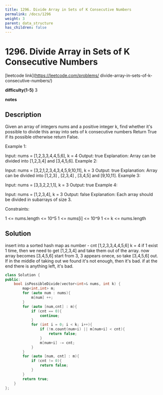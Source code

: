 ```yaml
---
title: 1296. Divide Array in Sets of K Consecutive Numbers
permalink: /docs/1296
weight: 3
parent: data_structure
has_children: false
---
```

# 1296. Divide Array in Sets of K Consecutive Numbers
[leetcode link](https://leetcode.com/problems/
divide-array-in-sets-of-k-consecutive-numbers/)

**difficulty(1-5)** 
3

**notes**   


## Description
Given an array of integers nums and a positive integer k, find whether it's possible to divide this array into sets of k consecutive numbers
Return True if its possible otherwise return False.

 

Example 1:

Input: nums = [1,2,3,3,4,4,5,6], k = 4
Output: true
Explanation: Array can be divided into [1,2,3,4] and [3,4,5,6].
Example 2:

Input: nums = [3,2,1,2,3,4,3,4,5,9,10,11], k = 3
Output: true
Explanation: Array can be divided into [1,2,3] , [2,3,4] , [3,4,5] and [9,10,11].
Example 3:

Input: nums = [3,3,2,2,1,1], k = 3
Output: true
Example 4:

Input: nums = [1,2,3,4], k = 3
Output: false
Explanation: Each array should be divided in subarrays of size 3.
 

Constraints:

1 <= nums.length <= 10^5
1 <= nums[i] <= 10^9
1 <= k <= nums.length


## Solution
insert into a sorted hash map as number - cnt
[1,2,3,3,4,4,5,6] k = 4
if 1 exist 1 time, then we need to get [1,2,3,4] and take them out of the array.
now array becomes
[3,4,5,6]
start from 3, 3 appears onece, so take [3,4,5,6] out. 
If in the middle of taking out we found it's not enough, then it's bad.
if at the end there is anything left, it's bad.

```c++
class Solution {
public:
    bool isPossibleDivide(vector<int>& nums, int k) {
        map<int,int> m;
        for (auto num : nums){
            m[num] ++;
        }
        for (auto [num,cnt] : m){
            if (cnt == 0){
                continue;
            }
            for (int i = 0; i < k; i++){
                if (!m.count(num+i) || m[num+i] < cnt){
                    return false;
                }
                m[num+i] -= cnt;
            }
        }
        for (auto [num, cnt] : m){
            if (cnt != 0){
                return false;
            }
        }
        return true;
    }
};
```

<!-- 
Default label
{: .label }

Blue label
{: .label .label-blue }

Stable
{: .label .label-green }

New release
{: .label .label-purple }

Coming soon
{: .label .label-yellow }

Deprecated
{: .label .label-red } -->
